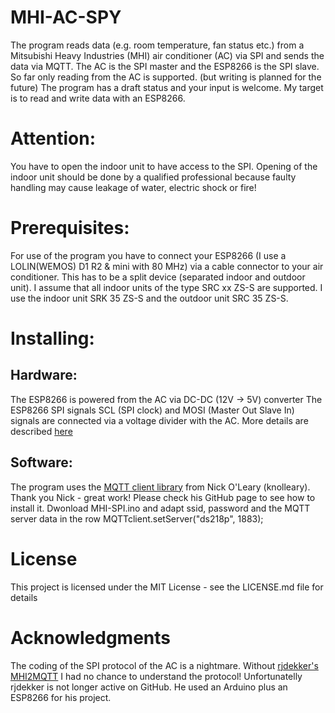 # MHI-AC-SPY
The program reads data (e.g. room temperature, fan status etc.) from a Mitsubishi Heavy Industries (MHI)
air conditioner (AC) via SPI and sends the data via MQTT. The AC is the SPI master and the ESP8266 is the SPI slave.
So far only reading from the AC is supported. (but writing is planned for the future)
The program has a draft status and your input is welcome.
My target is to read and write data with an ESP8266.

# Attention:
You have to open the indoor unit to have access to the SPI. Opening of the indoor unit should be done by 
a qualified professional because faulty handling may cause leakage of water, electric shock or fire!

# Prerequisites:
For use of the program you have to connect your ESP8266 (I use a LOLIN(WEMOS) D1 R2 & mini with 80 MHz) via a
cable connector to your air conditioner. This has to be a split device (separated indoor and outdoor unit).
I assume that all indoor units of the type SRC xx ZS-S are supported. I use the indoor unit SRK 35 ZS-S and the outdoor unit SRC 35 ZS-S.
  
# Installing:

## Hardware:
The ESP8266 is powered from the AC via DC-DC (12V -> 5V) converter
The ESP8266 SPI signals SCL (SPI clock) and MOSI (Master Out Slave In) signals are connected via a voltage divider with the AC.
More details are described [here](/hardware.md)

## Software:
The program uses the [MQTT client library](https://github.com/knolleary/pubsubclient) from Nick O'Leary (knolleary). Thank you Nick - great work!
Please check his GitHub page to see how to install it.
Dwonload MHI-SPI.ino and adapt ssid, password and the MQTT server data in the row MQTTclient.setServer("ds218p", 1883);

# License
This project is licensed under the MIT License - see the LICENSE.md file for details

# Acknowledgments
The coding of the SPI protocol of the AC is a nightmare. Without [rjdekker's MHI2MQTT](https://github.com/rjdekker/MHI2MQTT) I had no chance to understand the protocol! Unfortunatelly rjdekker is not longer active on GitHub. He used an Arduino plus an ESP8266 for his project.
